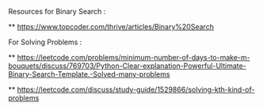 
Resources for Binary Search :

** https://www.topcoder.com/thrive/articles/Binary%20Search

For Solving Problems :

** https://leetcode.com/problems/minimum-number-of-days-to-make-m-bouquets/discuss/769703/Python-Clear-explanation-Powerful-Ultimate-Binary-Search-Template.-Solved-many-problems

** https://leetcode.com/discuss/study-guide/1529866/solving-kth-kind-of-problems
